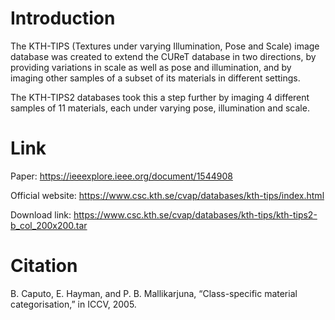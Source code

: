 # Introduction
The KTH-TIPS (Textures under varying Illumination, Pose and Scale) image database was created to extend the CUReT database in two directions, by providing variations in scale as well as pose and illumination, and by imaging other samples of a subset of its materials in different settings.

The KTH-TIPS2 databases took this a step further by imaging 4 different samples of 11 materials, each under varying pose, illumination and scale.

# Link
Paper: https://ieeexplore.ieee.org/document/1544908

Official website: https://www.csc.kth.se/cvap/databases/kth-tips/index.html

Download link: https://www.csc.kth.se/cvap/databases/kth-tips/kth-tips2-b_col_200x200.tar

# Citation
  B. Caputo, E. Hayman, and P. B. Mallikarjuna, “Class-specific material categorisation,” in ICCV, 2005.
